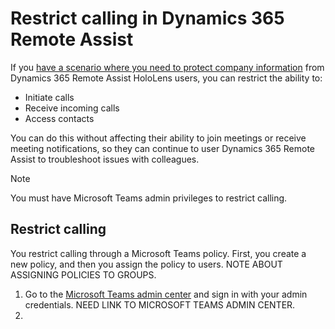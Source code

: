 
# Restrict calling in Dynamics 365 Remote Assist

If you [have a scenario where you need to protect company information](restricted-mode-overview.md) from Dynamics 365 Remote Assist HoloLens users, you can restrict the ability to:

- Initiate calls 
- Receive incoming calls
- Access contacts

You can do this without affecting their ability to join meetings or receive meeting notifications, so they can continue to user Dynamics 365 Remote Assist to troubleshoot issues with colleagues. 

> [!NOTE]
> You must have Microsoft Teams admin privileges to restrict calling.

## Restrict calling

You restrict calling through a Microsoft Teams policy. First, you create a new policy, and then you assign the policy to users. NOTE ABOUT ASSIGNING POLICIES TO GROUPS.

1. Go to the [Microsoft Teams admin center](https://admin.teams.microsoft.md) and sign in with your admin credentials. NEED LINK TO MICROSOFT TEAMS ADMIN CENTER.
2. 
